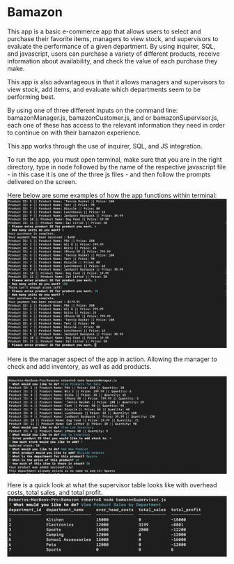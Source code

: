 # Bamazon

This app is a basic e-commerce app that allows users to select and purchase their favorite items, managers to view stock, and supervisors to evaluate the performance of a given department.
By using inquirer, SQL, and javascript, users can purchase a variety of different products, receive information about availability, and check the value of each purchase they make.

This app is also advantageous in that it allows managers and supervisors to view stock, add items, and evaluate which departments seem to be performing best.

By using one of three different inputs on the command line: bamazonManager.js, bamazonCustomer.js, and or bamazonSupervisor.js, each one of these has access to the relevant information they need in order to continue on with their bamazon experience.

This app works through the use of inquirer, SQL, and JS integration.

To run the app, you must open terminal, make sure that you are in the right directory, type in node followed by the name of the respective javascript file - in this case it is one of the three js files - and then follow the prompts delivered on the screen.

Here below are some examples of how the app functions within terminal:
![](images/customerinterface.png)

Here is the manager aspect of the app in action. Allowing the manager to check and add inventory, as well as add products.

![](images/managerinterface.png)

Here is a quick look at what the supervisor table looks like with overhead costs, total sales, and total profit.
![](images/supervisorinterface.png)